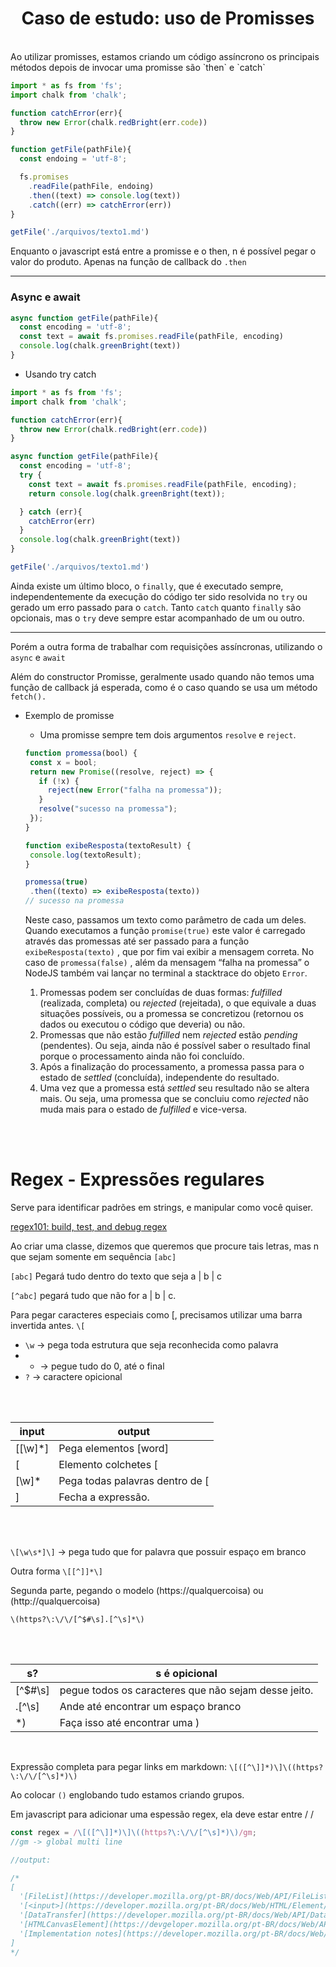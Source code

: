 <h1 align="center">Caso de estudo: uso de Promisses</h1>

<br>
Ao utilizar promisses, estamos criando um código assíncrono os principais métodos depois de invocar uma promisse são `then` e `catch`

```jsx
import * as fs from 'fs'; 
import chalk from 'chalk';

function catchError(err){
  throw new Error(chalk.redBright(err.code))
}

function getFile(pathFile){
  const endoing = 'utf-8';

  fs.promises
    .readFile(pathFile, endoing)
    .then((text) => console.log(text))
    .catch((err) => catchError(err))
}

getFile('./arquivos/texto1.md')
```

Enquanto  o javascript está entre a promisse e o then, n é possível pegar o valor do produto. Apenas na função de callback do `.then`

---

### Async e await

```jsx
async function getFile(pathFile){
  const encoding = 'utf-8';
  const text = await fs.promises.readFile(pathFile, encoding)
  console.log(chalk.greenBright(text))
}
```

- Usando try catch

```jsx
import * as fs from 'fs'; 
import chalk from 'chalk';

function catchError(err){
  throw new Error(chalk.redBright(err.code))
}

async function getFile(pathFile){
  const encoding = 'utf-8';
  try {
    const text = await fs.promises.readFile(pathFile, encoding);
    return console.log(chalk.greenBright(text));

  } catch (err){
    catchError(err)
  }
  console.log(chalk.greenBright(text))
}

getFile('./arquivos/texto1.md')
```

Ainda existe um último bloco, o `finally`, que é executado sempre, independentemente da execução do código ter sido resolvida no `try`  ou gerado um erro passado para o `catch`. Tanto `catch`  quanto `finally`  são opcionais, mas o `try`  deve sempre estar acompanhado de um ou outro.

---

Porém a outra forma de trabalhar com requisições assíncronas, utilizando o `async` e `await`

Além do constructor Promisse, geralmente usado quando não temos uma função de callback já esperada, como é o caso quando se usa um método `fetch().`

- Exemplo de promisse
    
    
    - Uma promisse sempre tem dois argumentos `resolve` e `reject`.
    
    ```jsx
    function promessa(bool) {
     const x = bool;
     return new Promise((resolve, reject) => {
       if (!x) {
         reject(new Error("falha na promessa"));
       }
       resolve("sucesso na promessa");
     });
    }
    
    function exibeResposta(textoResult) {
     console.log(textoResult);
    }
    
    promessa(true)
     .then((texto) => exibeResposta(texto))
    // sucesso na promessa
    ```
    
    Neste caso, passamos um texto como parâmetro de cada um deles. Quando executamos a função `promise(true)`  este valor é carregado através das promessas até ser passado para a função `exibeResposta(texto)` , que por fim vai exibir a mensagem correta. No caso de `promessa(false)` , além da mensagem “falha na promessa” o NodeJS também vai lançar no terminal a stacktrace do objeto `Error`.
    
    1. Promessas podem ser concluídas de duas formas: *fulfilled* (realizada, completa) ou *rejected* (rejeitada), o que equivale a duas situações possíveis, ou a promessa se concretizou (retornou os dados ou executou o código que deveria) ou não.
    2. Promessas que não estão *fulfilled* nem *rejected* estão *pending* (pendentes). Ou seja, ainda não é possível saber o resultado final porque o processamento ainda não foi concluído.
    3. Após a finalização do processamento, a promessa passa para o estado de *settled* (concluída), independente do resultado.
    4. Uma vez que a promessa está *settled* seu resultado não se altera mais. Ou seja, uma promessa que se concluiu como *rejected* não muda mais para o estado de *fulfilled* e vice-versa.

<br><br>

# Regex - Expressões regulares


Serve para identificar padrões em strings, e manipular como você quiser.

[regex101: build, test, and debug regex](https://regex101.com/)

Ao criar uma classe, dizemos que queremos que procure tais letras, mas n que sejam somente em sequência `[abc]`

`[abc]` Pegará tudo dentro do texto que seja a | b | c

`[^abc]` pegará tudo que não for  a | b | c.

Para pegar caracteres especiais como [, precisamos utilizar uma barra invertida antes. `\[`

- `\w` → pega toda estrutura que seja reconhecida como palavra
- * → pegue tudo do 0, até o final
- `?` → caractere opicional

<br><br>

| input | output |
| --- | --- |
| \[[\w]*\] | Pega elementos [word]  |
| \[ | Elemento colchetes [  |
| [\w]* | Pega todas palavras dentro de [  |
| \] | Fecha a expressão. |

<br><br>

`\[\w\s*]\]` → pega tudo que for palavra que possuir espaço em branco

Outra forma `\[[^]]*\]`

Segunda parte, pegando o modelo (https://qualquercoisa) ou (http://qualquercoisa)

`\(https?\:\/\/[^$#\s].[^\s]*\)`

<br><br>

| s? | s é opicional |
| --- | --- |
| [^$#\s] | pegue todos os caracteres que não sejam desse jeito. |
| .[^\s] | Ande até encontrar um espaço branco |
| *\) | Faça isso até encontrar uma ) |

<br>

Expressão completa para pegar links em markdown: `\[([^\]]*)\]\((https?\:\/\/[^\s]*)\)`

Ao colocar `()` englobando tudo estamos criando grupos.

Em javascript para adicionar uma espessão regex, ela deve estar entre / /

```jsx
const regex = /\[([^\]]*)\]\((https?\:\/\/[^\s]*)\)/gm;
//gm -> global multi line

//output:

/*
[
  '[FileList](https://developer.mozilla.org/pt-BR/docs/Web/API/FileList)',
  '[<input>](https://developer.mozilla.org/pt-BR/docs/Web/HTML/Element/Input)',
  '[DataTransfer](https://developer.mozilla.org/pt-BR/docs/Web/API/DataTransfer)',
  '[HTMLCanvasElement](https://devgeloper.mozilla.org/pt-BR/docs/Web/API/HTMLCanvasElement)',
  '[Implementation notes](https://developer.mozilla.org/pt-BR/docs/Web/API/File#impletation_notes)'
]
*/
```